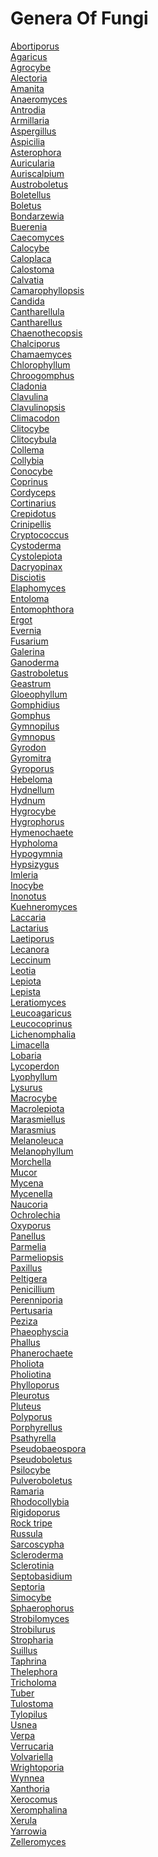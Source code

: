 # Genera Of Fungi
[Abortiporus](https://en.wikipedia.org/wiki/Abortiporus)<br>
[Agaricus](https://en.wikipedia.org/wiki/Agaricus)<br>
[Agrocybe](https://en.wikipedia.org/wiki/Agrocybe)<br>
[Alectoria](https://en.wikipedia.org/wiki/Alectoria_(fungus))<br>
[Amanita](https://en.wikipedia.org/wiki/Amanita)<br>
[Anaeromyces](https://en.wikipedia.org/wiki/Anaeromyces)<br>
[Antrodia](https://en.wikipedia.org/wiki/Antrodia)<br>
[Armillaria](https://en.wikipedia.org/wiki/Armillaria)<br>
[Aspergillus](https://en.wikipedia.org/wiki/Aspergillus)<br>
[Aspicilia](https://en.wikipedia.org/wiki/Aspicilia)<br>
[Asterophora](https://en.wikipedia.org/wiki/Asterophora)<br>
[Auricularia](https://en.wikipedia.org/wiki/Auricularia)<br>
[Auriscalpium](https://en.wikipedia.org/wiki/Auriscalpium)<br>
[Austroboletus](https://en.wikipedia.org/wiki/Austroboletus)<br>
[Boletellus](https://en.wikipedia.org/wiki/Boletellus)<br>
[Boletus](https://en.wikipedia.org/wiki/Boletus)<br>
[Bondarzewia](https://en.wikipedia.org/wiki/Bondarzewia)<br>
[Buerenia](https://en.wikipedia.org/wiki/Buerenia)<br>
[Caecomyces](https://en.wikipedia.org/wiki/Caecomyces)<br>
[Calocybe](https://en.wikipedia.org/wiki/Calocybe)<br>
[Caloplaca](https://en.wikipedia.org/wiki/Caloplaca)<br>
[Calostoma](https://en.wikipedia.org/wiki/Calostoma)<br>
[Calvatia](https://en.wikipedia.org/wiki/Calvatia)<br>
[Camarophyllopsis](https://en.wikipedia.org/wiki/Camarophyllopsis)<br>
[Candida](https://en.wikipedia.org/wiki/Candida)<br>
[Cantharellula](https://en.wikipedia.org/wiki/Cantharellula)<br>
[Cantharellus](https://en.wikipedia.org/wiki/Cantharellus)<br>
[Chaenothecopsis](https://en.wikipedia.org/wiki/Chaenothecopsis)<br>
[Chalciporus](https://en.wikipedia.org/wiki/Chalciporus)<br>
[Chamaemyces](https://en.wikipedia.org/wiki/Chamaemyces)<br>
[Chlorophyllum](https://en.wikipedia.org/wiki/Chlorophyllum)<br>
[Chroogomphus](https://en.wikipedia.org/wiki/Chroogomphus)<br>
[Cladonia](https://en.wikipedia.org/wiki/Cladonia)<br>
[Clavulina](https://en.wikipedia.org/wiki/Clavulina)<br>
[Clavulinopsis](https://en.wikipedia.org/wiki/Clavulinopsis)<br>
[Climacodon](https://en.wikipedia.org/wiki/Climacodon)<br>
[Clitocybe](https://en.wikipedia.org/wiki/Clitocybe)<br>
[Clitocybula](https://en.wikipedia.org/wiki/Clitocybula)<br>
[Collema](https://en.wikipedia.org/wiki/Collema)<br>
[Collybia](https://en.wikipedia.org/wiki/Collybia)<br>
[Conocybe](https://en.wikipedia.org/wiki/Conocybe)<br>
[Coprinus](https://en.wikipedia.org/wiki/Coprinus)<br>
[Cordyceps](https://en.wikipedia.org/wiki/Cordyceps)<br>
[Cortinarius](https://en.wikipedia.org/wiki/Cortinarius)<br>
[Crepidotus](https://en.wikipedia.org/wiki/Crepidotus)<br>
[Crinipellis](https://en.wikipedia.org/wiki/Crinipellis)<br>
[Cryptococcus](https://en.wikipedia.org/wiki/Cryptococcus)<br>
[Cystoderma](https://en.wikipedia.org/wiki/Cystoderma)<br>
[Cystolepiota](https://en.wikipedia.org/wiki/Cystolepiota)<br>
[Dacryopinax](https://en.wikipedia.org/wiki/Dacryopinax)<br>
[Disciotis](https://en.wikipedia.org/wiki/Disciotis)<br>
[Elaphomyces](https://en.wikipedia.org/wiki/Elaphomyces)<br>
[Entoloma](https://en.wikipedia.org/wiki/Entoloma)<br>
[Entomophthora](https://en.wikipedia.org/wiki/Entomophthora)<br>
[Ergot](https://en.wikipedia.org/wiki/Ergot)<br>
[Evernia](https://en.wikipedia.org/wiki/Evernia)<br>
[Fusarium](https://en.wikipedia.org/wiki/Fusarium)<br>
[Galerina](https://en.wikipedia.org/wiki/Galerina)<br>
[Ganoderma](https://en.wikipedia.org/wiki/Ganoderma)<br>
[Gastroboletus](https://en.wikipedia.org/wiki/Gastroboletus)<br>
[Geastrum](https://en.wikipedia.org/wiki/Geastrum)<br>
[Gloeophyllum](https://en.wikipedia.org/wiki/Gloeophyllum)<br>
[Gomphidius](https://en.wikipedia.org/wiki/Gomphidius)<br>
[Gomphus](https://en.wikipedia.org/wiki/Gomphus_(fungus))<br>
[Gymnopilus](https://en.wikipedia.org/wiki/Gymnopilus)<br>
[Gymnopus](https://en.wikipedia.org/wiki/Gymnopus)<br>
[Gyrodon](https://en.wikipedia.org/wiki/Gyrodon)<br>
[Gyromitra](https://en.wikipedia.org/wiki/Gyromitra)<br>
[Gyroporus](https://en.wikipedia.org/wiki/Gyroporus)<br>
[Hebeloma](https://en.wikipedia.org/wiki/Hebeloma)<br>
[Hydnellum](https://en.wikipedia.org/wiki/Hydnellum)<br>
[Hydnum](https://en.wikipedia.org/wiki/Hydnum)<br>
[Hygrocybe](https://en.wikipedia.org/wiki/Hygrocybe)<br>
[Hygrophorus](https://en.wikipedia.org/wiki/Hygrophorus)<br>
[Hymenochaete](https://en.wikipedia.org/wiki/Hymenochaete)<br>
[Hypholoma](https://en.wikipedia.org/wiki/Hypholoma)<br>
[Hypogymnia](https://en.wikipedia.org/wiki/Hypogymnia)<br>
[Hypsizygus](https://en.wikipedia.org/wiki/Hypsizygus)<br>
[Imleria](https://en.wikipedia.org/wiki/Imleria)<br>
[Inocybe](https://en.wikipedia.org/wiki/Inocybe)<br>
[Inonotus](https://en.wikipedia.org/wiki/Inonotus)<br>
[Kuehneromyces](https://en.wikipedia.org/wiki/Kuehneromyces)<br>
[Laccaria](https://en.wikipedia.org/wiki/Laccaria)<br>
[Lactarius](https://en.wikipedia.org/wiki/Lactarius)<br>
[Laetiporus](https://en.wikipedia.org/wiki/Laetiporus)<br>
[Lecanora](https://en.wikipedia.org/wiki/Lecanora)<br>
[Leccinum](https://en.wikipedia.org/wiki/Leccinum)<br>
[Leotia](https://en.wikipedia.org/wiki/Leotia)<br>
[Lepiota](https://en.wikipedia.org/wiki/Lepiota)<br>
[Lepista](https://en.wikipedia.org/wiki/Lepista)<br>
[Leratiomyces](https://en.wikipedia.org/wiki/Leratiomyces)<br>
[Leucoagaricus](https://en.wikipedia.org/wiki/Leucoagaricus)<br>
[Leucocoprinus](https://en.wikipedia.org/wiki/Leucocoprinus)<br>
[Lichenomphalia](https://en.wikipedia.org/wiki/Lichenomphalia)<br>
[Limacella](https://en.wikipedia.org/wiki/Limacella)<br>
[Lobaria](https://en.wikipedia.org/wiki/Lobaria)<br>
[Lycoperdon](https://en.wikipedia.org/wiki/Lycoperdon)<br>
[Lyophyllum](https://en.wikipedia.org/wiki/Lyophyllum)<br>
[Lysurus](https://en.wikipedia.org/wiki/Lysurus_(fungus))<br>
[Macrocybe](https://en.wikipedia.org/wiki/Macrocybe)<br>
[Macrolepiota](https://en.wikipedia.org/wiki/Macrolepiota)<br>
[Marasmiellus](https://en.wikipedia.org/wiki/Marasmiellus)<br>
[Marasmius](https://en.wikipedia.org/wiki/Marasmius)<br>
[Melanoleuca](https://en.wikipedia.org/wiki/Melanoleuca)<br>
[Melanophyllum](https://en.wikipedia.org/wiki/Melanophyllum)<br>
[Morchella](https://en.wikipedia.org/wiki/Morchella)<br>
[Mucor](https://en.wikipedia.org/wiki/Mucor)<br>
[Mycena](https://en.wikipedia.org/wiki/Mycena)<br>
[Mycenella](https://en.wikipedia.org/wiki/Mycenella)<br>
[Naucoria](https://en.wikipedia.org/wiki/Naucoria)<br>
[Ochrolechia](https://en.wikipedia.org/wiki/Ochrolechia)<br>
[Oxyporus](https://en.wikipedia.org/wiki/Oxyporus)<br>
[Panellus](https://en.wikipedia.org/wiki/Panellus)<br>
[Parmelia](https://en.wikipedia.org/wiki/Parmelia_(fungus))<br>
[Parmeliopsis](https://en.wikipedia.org/wiki/Parmeliopsis)<br>
[Paxillus](https://en.wikipedia.org/wiki/Paxillus)<br>
[Peltigera](https://en.wikipedia.org/wiki/Peltigera)<br>
[Penicillium](https://en.wikipedia.org/wiki/Penicillium)<br>
[Perenniporia](https://en.wikipedia.org/wiki/Perenniporia)<br>
[Pertusaria](https://en.wikipedia.org/wiki/Pertusaria)<br>
[Peziza](https://en.wikipedia.org/wiki/Peziza)<br>
[Phaeophyscia](https://en.wikipedia.org/wiki/Phaeophyscia)<br>
[Phallus](https://en.wikipedia.org/wiki/Phallus_(fungus))<br>
[Phanerochaete](https://en.wikipedia.org/wiki/Phanerochaete)<br>
[Pholiota](https://en.wikipedia.org/wiki/Pholiota)<br>
[Pholiotina](https://en.wikipedia.org/wiki/Pholiotina)<br>
[Phylloporus](https://en.wikipedia.org/wiki/Phylloporus)<br>
[Pleurotus](https://en.wikipedia.org/wiki/Pleurotus)<br>
[Pluteus](https://en.wikipedia.org/wiki/Pluteus)<br>
[Polyporus](https://en.wikipedia.org/wiki/Polyporus)<br>
[Porphyrellus](https://en.wikipedia.org/wiki/Porphyrellus)<br>
[Psathyrella](https://en.wikipedia.org/wiki/Psathyrella)<br>
[Pseudobaeospora](https://en.wikipedia.org/wiki/Pseudobaeospora)<br>
[Pseudoboletus](https://en.wikipedia.org/wiki/Pseudoboletus)<br>
[Psilocybe](https://en.wikipedia.org/wiki/Psilocybe)<br>
[Pulveroboletus](https://en.wikipedia.org/wiki/Pulveroboletus)<br>
[Ramaria](https://en.wikipedia.org/wiki/Ramaria)<br>
[Rhodocollybia](https://en.wikipedia.org/wiki/Rhodocollybia)<br>
[Rigidoporus](https://en.wikipedia.org/wiki/Rigidoporus)<br>
[Rock tripe](https://en.wikipedia.org/wiki/Rock_tripe)<br>
[Russula](https://en.wikipedia.org/wiki/Russula)<br>
[Sarcoscypha](https://en.wikipedia.org/wiki/Sarcoscypha)<br>
[Scleroderma](https://en.wikipedia.org/wiki/Scleroderma_(fungus))<br>
[Sclerotinia](https://en.wikipedia.org/wiki/Sclerotinia)<br>
[Septobasidium](https://en.wikipedia.org/wiki/Septobasidium)<br>
[Septoria](https://en.wikipedia.org/wiki/Septoria)<br>
[Simocybe](https://en.wikipedia.org/wiki/Simocybe)<br>
[Sphaerophorus](https://en.wikipedia.org/wiki/Sphaerophorus)<br>
[Strobilomyces](https://en.wikipedia.org/wiki/Strobilomyces)<br>
[Strobilurus](https://en.wikipedia.org/wiki/Strobilurus)<br>
[Stropharia](https://en.wikipedia.org/wiki/Stropharia)<br>
[Suillus](https://en.wikipedia.org/wiki/Suillus)<br>
[Taphrina](https://en.wikipedia.org/wiki/Taphrina)<br>
[Thelephora](https://en.wikipedia.org/wiki/Thelephora)<br>
[Tricholoma](https://en.wikipedia.org/wiki/Tricholoma)<br>
[Tuber](https://en.wikipedia.org/wiki/Tuber_(fungus))<br>
[Tulostoma](https://en.wikipedia.org/wiki/Tulostoma)<br>
[Tylopilus](https://en.wikipedia.org/wiki/Tylopilus)<br>
[Usnea](https://en.wikipedia.org/wiki/Usnea)<br>
[Verpa](https://en.wikipedia.org/wiki/Verpa)<br>
[Verrucaria](https://en.wikipedia.org/wiki/Verrucaria)<br>
[Volvariella](https://en.wikipedia.org/wiki/Volvariella)<br>
[Wrightoporia](https://en.wikipedia.org/wiki/Wrightoporia)<br>
[Wynnea](https://en.wikipedia.org/wiki/Wynnea)<br>
[Xanthoria](https://en.wikipedia.org/wiki/Xanthoria)<br>
[Xerocomus](https://en.wikipedia.org/wiki/Xerocomus)<br>
[Xeromphalina](https://en.wikipedia.org/wiki/Xeromphalina)<br>
[Xerula](https://en.wikipedia.org/wiki/Xerula)<br>
[Yarrowia](https://en.wikipedia.org/wiki/Yarrowia)<br>
[Zelleromyces](https://en.wikipedia.org/wiki/Zelleromyces)<br>
